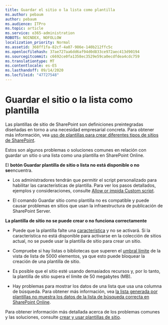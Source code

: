 ```yaml
---
title: Guardar el sitio o la lista como plantilla
ms.author: pebaum
author: pebaum
ms.audience: ITPro
ms.topic: article
ms.service: o365-administration
ROBOTS: NOINDEX, NOFOLLOW
localization_priority: Normal
ms.assetid: 368ff1fa-82cf-4a07-986e-140b212ffc5c
ms.openlocfilehash: 37ae727aa6dd6af94d0d833ce972aec413d90194
ms.sourcegitcommit: c6692ce0fa1358ec3529e59ca0ecdfdea4cdc759
ms.translationtype: MT
ms.contentlocale: es-ES
ms.lasthandoff: 09/14/2020
ms.locfileid: "47727548"
---
```

# <a name="save-site-or-list-as-a-template"></a>Guardar el sitio o la lista como plantilla

Las plantillas de sitio de SharePoint son definiciones preintegradas diseñadas en torno a una necesidad empresarial concreta. Para obtener más información, vea [uso de plantillas para crear diferentes tipos de sitios de SharePoint](https://support.office.com/article/using-templates-to-create-different-kinds-of-sharepoint-sites-449eccec-ff99-4cf3-b62e-dcfee37e8da4).

Estos son algunos problemas o soluciones comunes en relación con guardar un sitio o una lista como una plantilla en SharePoint Online.

El **botón Guardar plantilla de sitio o lista no está disponible o no se**encuentra. 

- Los administradores tendrán que permitir el script personalizado para habilitar las características de plantilla. Para ver los pasos detallados, ejemplos y consideraciones, consulte [Allow or impida Custom script](https://docs.microsoft.com/sharepoint/allow-or-prevent-custom-script).


- El comando Guardar sitio como plantilla no es compatible y puede causar problemas en sitios que usan la infraestructura de publicación de SharePoint Server.


**La plantilla de sitio no se puede crear o no funciona correctamente**

- Puede que la plantilla falte una [característica](https://social.technet.microsoft.com/wiki/contents/articles/14423.sharepoint-2013-existing-features-guid.aspx) y no se activará. Si la característica no está disponible para activarse en la colección de sitios actual, no se puede usar la plantilla de sitio para crear un sitio.


- Compruebe si hay listas o bibliotecas que superen el [umbral límite](https://support.office.com/article/Manage-large-lists-and-libraries-in-SharePoint-B8588DAE-9387-48C2-9248-C24122F07C59) de la vista de lista de 5000 elementos, ya que esto puede bloquear la creación de una plantilla de sitio.


- Es posible que el sitio esté usando demasiados recursos y, por lo tanto, la plantilla de sitio supera el límite de 50 megabytes (MB).


- Hay problemas para mostrar los datos de una lista que usa una columna de búsqueda. Para obtener más información, vea [la lista generada por plantillas no muestra los datos de la lista de búsqueda correcta en SharePoint Online](https://docs.microsoft.com/sharepoint/support/lists-and-libraries/template-generated-list-incorrect-data).


Para obtener información más detallada acerca de los problemas comunes y las soluciones, consulte [crear y usar plantillas de sitio](https://support.office.com/article/Create-and-use-site-templates-60371B0F-00E0-4C49-A844-34759EBDD989).

